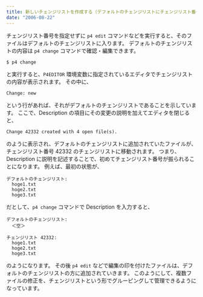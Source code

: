 ```yaml
---
title: 新しいチェンジリストを作成する（デフォルトのチェンジリストにチェンジリスト番号を付ける）
date: "2006-08-22"
---
```


チェンジリスト番号を指定せずに `p4 edit` コマンドなどを実行すると、そのファイルはデフォルトのチェンジリストに入ります。
デフォルトのチェンジリストの内容は `p4 change` コマンドで確認・編集できます。

~~~
$ p4 change
~~~

と実行すると、`P4EDITOR` 環境変数に指定されているエディタでチェンジリストの内容が表示されます。
その中に、

~~~
Change: new
~~~

という行があれば、それがデフォルトのチェンジリストであることを示しています。
ここで、Description の項目にその変更の説明を加えてエディタを閉じると、

~~~
Change 42332 created with 4 open file(s).
~~~

のように表示され、デフォルトのチェンジリストに追加されていたファイルが、チェンジリスト番号 42332 のチェンジリストに移動されます。
つまり、Description に説明を記述することで、初めてチェンジリスト番号が振られることになります。
例えば、最初の状態が、

~~~
デフォルトのチェンジリスト:
  hoge1.txt
  hoge2.txt
  hoge3.txt
~~~

だとして、`p4 change` コマンドで Description を入力すると、

~~~
デフォルトのチェンジリスト:
  ＜空＞

チェンジリスト 42332:
  hoge1.txt
  hoge2.txt
  hoge3.txt
~~~

のようになります。
その後 `p4 edit` などで編集の印を付けたファイルは、デフォルトのチェンジリストの方に追加されていきます。
このようにして、複数ファイルの修正を、チェンジリストという形でグルーピングして管理できるようになっています。

